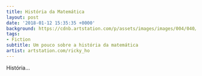 ```yaml
---
title: História da Matemática
layout: post
date: '2018-01-12 15:35:35 +0000'
background: https://cdnb.artstation.com/p/assets/images/images/004/040/769/large/ricky-ho-zombie-alley.jpg?1479754248
tags:
- Fiction
subtitle: Um pouco sobre a história da matemática
artist: artstation.com/ricky_ho
---
```


História...